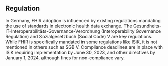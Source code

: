 ## Regulation

In Germany, FHIR adoption is influenced by existing regulations mandating the use of standards in electronic health data exchange. The Gesundheits-IT-Interoperabilitäts-Governance-Verordnung (Interoperability Governance Regulation) and Sozialgesetzbuch (Social Code) V are key regulations. While FHIR is specifically mandated in some regulations like ISiK, it is not mentioned in others such as SGB V. Compliance deadlines are in place with ISiK requiring implementation by June 30, 2023, and other directives by January 1, 2024, although fines for non-compliance vary.